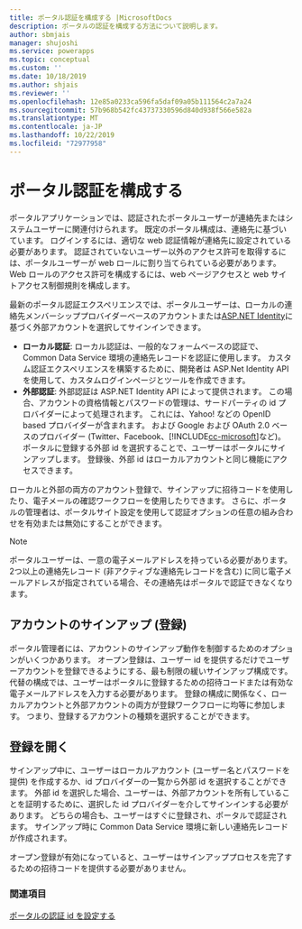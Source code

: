 ```yaml
---
title: ポータル認証を構成する |MicrosoftDocs
description: ポータルの認証を構成する方法について説明します。
author: sbmjais
manager: shujoshi
ms.service: powerapps
ms.topic: conceptual
ms.custom: ''
ms.date: 10/18/2019
ms.author: shjais
ms.reviewer: ''
ms.openlocfilehash: 12e85a0233ca596fa5daf09a05b111564c2a7a24
ms.sourcegitcommit: 57b968b542fc43737330596d840d938f566e582a
ms.translationtype: MT
ms.contentlocale: ja-JP
ms.lasthandoff: 10/22/2019
ms.locfileid: "72977958"
---
```

# <a name="configure-portal-authentication"></a>ポータル認証を構成する

ポータルアプリケーションでは、認証されたポータルユーザーが連絡先またはシステムユーザーに関連付けられます。 既定のポータル構成は、連絡先に基づいています。 ログインするには、適切な web 認証情報が連絡先に設定されている必要があります。 認証されていないユーザー以外のアクセス許可を取得するには、ポータルユーザーが web ロールに割り当てられている必要があります。 Web ロールのアクセス許可を構成するには、web ページアクセスと web サイトアクセス制御規則を構成します。

最新のポータル認証エクスペリエンスでは、ポータルユーザーは、ローカルの連絡先メンバーシッププロバイダーベースのアカウントまたは[ASP.NET Identity](http://www.asp.net/identity)に基づく外部アカウントを選択してサインインできます。   

- **ローカル認証**: ローカル認証は、一般的なフォームベースの認証で、Common Data Service 環境の連絡先レコードを認証に使用します。 カスタム認証エクスペリエンスを構築するために、開発者は ASP.Net Identity API を使用して、カスタムログインページとツールを作成できます。
- **外部認証**: 外部認証は ASP.NET Identity API によって提供されます。 この場合、アカウントの資格情報とパスワードの管理は、サードパーティの id プロバイダーによって処理されます。 これには、Yahoo! などの OpenID based プロバイダーが含まれます。 および Google および OAuth 2.0 ベースのプロバイダー (Twitter、Facebook、[!INCLUDE[cc-microsoft](../../../includes/cc-microsoft.md)]など)。 ポータルに登録する外部 id を選択することで、ユーザーはポータルにサインアップします。 登録後、外部 id はローカルアカウントと同じ機能にアクセスできます。 

ローカルと外部の両方のアカウント登録で、サインアップに招待コードを使用したり、電子メールの確認ワークフローを使用したりできます。 さらに、ポータルの管理者は、ポータルサイト設定を使用して認証オプションの任意の組み合わせを有効または無効にすることができます。

> [!NOTE]
> ポータルユーザーは、一意の電子メールアドレスを持っている必要があります。 2つ以上の連絡先レコード (非アクティブな連絡先レコードを含む) に同じ電子メールアドレスが指定されている場合、その連絡先はポータルで認証できなくなります。

## <a name="account-sign-up-registration"></a>アカウントのサインアップ (登録)

ポータル管理者には、アカウントのサインアップ動作を制御するためのオプションがいくつかあります。 オープン登録は、ユーザー id を提供するだけでユーザーアカウントを登録できるようにする、最も制限の緩いサインアップ構成です。 代替の構成では、ユーザーはポータルに登録するための招待コードまたは有効な電子メールアドレスを入力する必要があります。 登録の構成に関係なく、ローカルアカウントと外部アカウントの両方が登録ワークフローに均等に参加します。 つまり、登録するアカウントの種類を選択することができます。

## <a name="open-registration"></a>登録を開く

サインアップ中に、ユーザーはローカルアカウント (ユーザー名とパスワードを提供) を作成するか、id プロバイダーの一覧から外部 id を選択することができます。 外部 id を選択した場合、ユーザーは、外部アカウントを所有していることを証明するために、選択した id プロバイダーを介してサインインする必要があります。 どちらの場合も、ユーザーはすぐに登録され、ポータルで認証されます。 サインアップ時に Common Data Service 環境に新しい連絡先レコードが作成されます。

オープン登録が有効になっていると、ユーザーはサインアッププロセスを完了するための招待コードを提供する必要がありません。

### <a name="see-also"></a>関連項目

[ポータルの認証 id を設定する](set-authentication-identity.md)  
